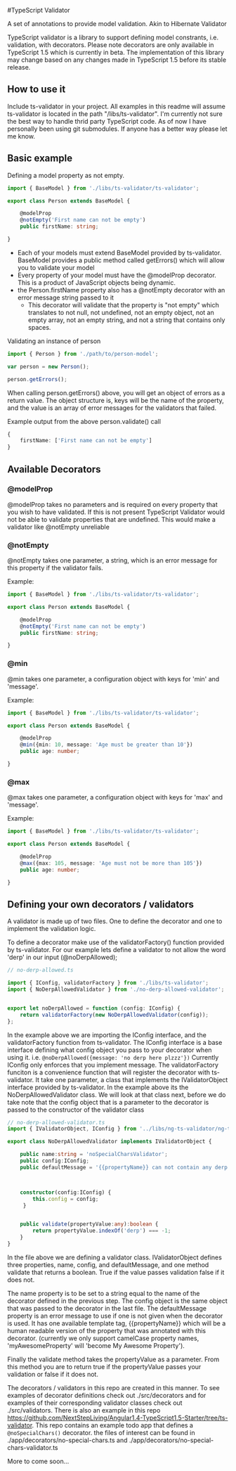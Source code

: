 #TypeScript Validator

A set of annotations to provide model validation. Akin to Hibernate Validator

TypeScript validator is a library to support defining model constrants, i.e. validation, with decorators. Please note decorators are only available in TypeScript 1.5 which is currently in beta. The implementation of this library may change based on any changes made in TypeScript 1.5 before its stable release.

## How to use it
Include ts-validator in your project. All examples in this readme will assume ts-validator is located in the path "<web-root>/libs/ts-validator". I'm currently not sure the best way to handle thrid party TypeScript code. As of now I have personally been using git submodules. If anyone has a better way please let me know.

## Basic example

Defining a model property as not empty.
```typescript
import { BaseModel } from './libs/ts-validator/ts-validator';

export class Person extends BaseModel {

    @modelProp
    @notEmpty('First name can not be empty')
    public firstName: string;

}
```

 - Each of your models must extend BaseModel provided by ts-validator. BaseModel provides a public method called getErrors() which will allow you to validate your model
 - Every property of your model must have the @modelProp decorator. This is a product of JavaScript objects being dynamic.
 - the Person.firstName property also has a @notEmpty decorator with an error message string passed to it
   - This decorator will validate that the property is "not empty" which translates to not null, not undefined, not an empty object, not an empty array, not an empty string, and not a string that contains only spaces.

Validating an instance of person
```typescript
import { Person } from './path/to/person-model';

var person = new Person();

person.getErrors();
```

When calling person.getErrors() above, you will get an object of errors as a return value. The object structure is, keys will be the name of the property, and the value is an array of error messages for the validators that failed.

Example output from the above person.validate() call
```typescript
{
    firstName: ['First name can not be empty']
}
```
   
## Available Decorators

### @modelProp
@modelProp takes no parameters and is required on every property that you wish to have validated. If this is not present TypeScript Validator would not be able to validate properties that are undefined. This would make a validator like @notEmpty unreliable

### @notEmpty
@notEmpty takes one parameter, a string, which is an error message for this property if the validator fails.

Example:
```typescript
import { BaseModel } from './libs/ts-validator/ts-validator';

export class Person extends BaseModel {

    @modelProp
    @notEmpty('First name can not be empty')
    public firstName: string;

}
```

### @min
@min takes one parameter, a configuration object with keys for 'min' and 'message'.

Example:
```typescript
import { BaseModel } from './libs/ts-validator/ts-validator';

export class Person extends BaseModel {

    @modelProp
    @min({min: 10, message: 'Age must be greater than 10'})
    public age: number;

}
```

### @max
@max takes one parameter, a configuration object with keys for 'max' and 'message'.

Example:
```typescript
import { BaseModel } from './libs/ts-validator/ts-validator';

export class Person extends BaseModel {

    @modelProp
    @max({max: 105, message: 'Age must not be more than 105'})
    public age: number;

}
```

## Defining your own decorators / validators
A validator is made up of two files. One to define the decorator and one to implement the validation logic.

To define a decorator make use of the validatorFactory() function provided by ts-validator. For our example lets define a validator to not allow the word 'derp' in our input (@noDerpAllowed);

```typescript
// no-derp-allowed.ts

import { IConfig, validatorFactory } from './libs/ts-validator';
import { NoDerpAllowedValidator } from './no-derp-allowed-validator';


export let noDerpAllowed = function (config: IConfig) {
    return validatorFactory(new NoDerpAllowedValidator(config));
};
```
In the example above we are importing the IConfig interface, and the validatorFactory function from ts-validator. The IConfig interface is a base interface defining what config object you pass to your decorator when using it. i.e. ``` @noDerpAllowed({message: 'no derp here plzzz'}) ``` Currently IConfig only enforces that you implement message. The validatorFactory funciton is a convenience function that will register the decorator with ts-validator. It take one parameter, a class that implements the IValidatorObject interface provided by ts-validator. In the example above its the NoDerpAllowedValidator class. We will look at that class next, before we do take note that the config object that is a parameter to the decorator is passed to the constructor of the validator class

```typescript
// no-derp-allowed-validator.ts
import { IValidatorObject, IConfig } from '../libs/ng-ts-validator/ng-ts-validator';

export class NoDerpAllowedValidator implements IValidatorObject {

    public name:string = 'noSpecialCharsValidator';
    public config:IConfig;
    public defaultMessage = '{{propertyName}} can not contain any derp';



    constructor(config:IConfig) {
        this.config = config;
     }


    public validate(propertyValue:any):boolean {
        return propertyValue.indexOf('derp') === -1;
    }
}
```
In the file above we are defining a validator class. IValidatorObject defines three properties, name, config, and defaultMessage, and one method validate that returns a boolean. True if the value passes validation false if it does not.

The name property is to be set to a string equal to the name of the decorator defined in the previous step. The config object is the same object that was passed to the decorator in the last file. The defaultMessage property is an error message to use if one is not given when the decorator is used. It has one available template tag, {{propertyName}} which will be a human readable version of the property that was annotated with this decorator. (currently we only support camelCase property names, 'myAwesomeProperty' will 'become My Awesome Property').

Finally the validate method takes the propertyValue as a parameter. From this method you are to return true if the propertyValue passes your validation or false if it does not.

The decorators / validators in this repo are created in this manner. To see examples of decorator definitions check out ./src/decorators and for examples of their corresponding validator classes check out ./src/validators. There is also an example in this repo https://github.com/NextStepLiving/Angular1.4-TypeScript1.5-Starter/tree/ts-validator. This repo contains an example todo app that defines a ``` @noSpecialChars() ``` decorator. the files of interest can be found in ./app/decorators/no-special-chars.ts and ./app/decorators/no-special-chars-validator.ts

More to come soon...
